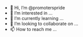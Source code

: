 - 👋 Hi, I’m @promoterspride
- 👀 I’m interested in ...
- 🌱 I’m currently learning ...
- 💞️ I’m looking to collaborate on ...
- 📫 How to reach me ...

<!---
promoterspride/promoterspride is a ✨ special ✨ repository because its `README.md` (this file) appears on your GitHub profile.
You can click the Preview link to take a look at your changes.
--->

